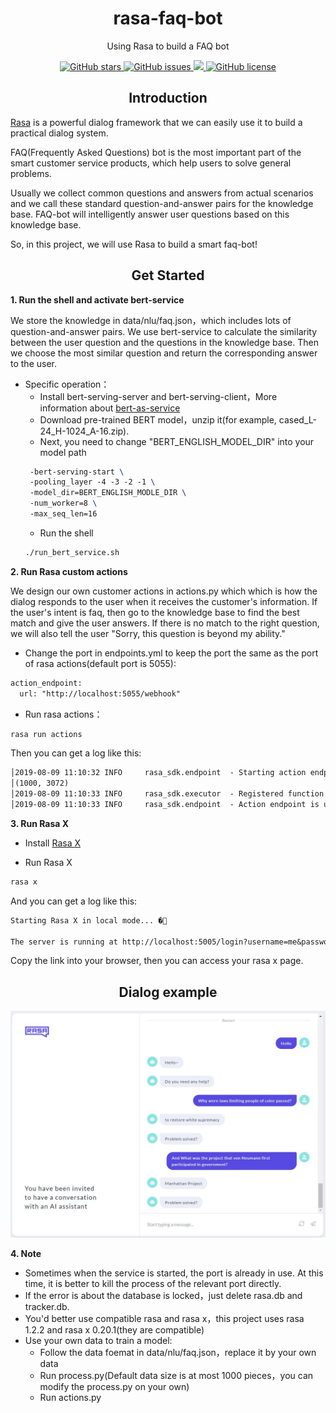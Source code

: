 <h1 align="center">rasa-faq-bot</h1>
<p align="center">Using Rasa to build a FAQ bot</p>

<p align="center">
  <a href="https://github.com/nghuyong/rasa-faq-bot/stargazers">
    <img src="https://img.shields.io/github/stars/nghuyong/rasa-faq-bot.svg?colorA=orange&colorB=orange&logo=github"
         alt="GitHub stars">
  </a>
  <a href="https://github.com/nghuyong/rasa-faq-bot/issues">
        <img src="https://img.shields.io/github/issues/nghuyong/rasa-faq-bot.svg"
             alt="GitHub issues">
  </a>
  <a href="https://github.com/nghuyong/rasa-faq-bot/">
        <img src="https://img.shields.io/github/last-commit/nghuyong/rasa-faq-bot.svg">
  </a>
  <a href="https://github.com/nghuyong/rasa-faq-bot/blob/master/LICENSE">
        <img src="https://img.shields.io/github/license/nghuyong/rasa-faq-bot"
             alt="GitHub license">
  </a>
</p>

<h2 align="center">Introduction</h2>

[Rasa](https://rasa.com/) is a powerful dialog framework that we can easily use it to build a practical dialog system.

FAQ(Frequently Asked Questions) bot is the most important part of the smart customer service products, which help users to solve general problems.

Usually we collect common questions and answers from actual scenarios and we call these standard question-and-answer pairs for the knowledge base.
FAQ-bot will intelligently answer user questions based on this knowledge base.

So, in this project, we will use Rasa to build a smart faq-bot!


<h2 align="center">Get Started</h2>

**1. Run the shell and activate bert-service**

We store the knowledge in data/nlu/faq.json，which includes lots of question-and-answer pairs. We use bert-service to calculate the similarity between the user question and the questions in the knowledge base. Then we choose the most similar question and return the corresponding answer to the user.

* Specific operation：
	* Install bert-serving-server and bert-serving-client，More information about [bert-as-service](https://github.com/hanxiao/bert-as-service)
	* Download pre-trained BERT model，unzip it(for example, cased_L-24_H-1024_A-16.zip).
	* Next, you need to change "BERT_ENGLISH_MODEL_DIR" into your model path
	```latex
     -bert-serving-start \
     -pooling_layer -4 -3 -2 -1 \
     -model_dir=BERT_ENGLISH_MODLE_DIR \
     -num_worker=8 \
     -max_seq_len=16
    ```
	* Run the shell
	```bash 
	./run_bert_service.sh
	```

**2. Run Rasa custom actions**

We design our own customer actions in actions.py which which is how the dialog responds to the user when it receives the customer's information. If the user's intent is faq, then go to the knowledge base to find the best match and give the user answers. If there is no match to the right question, we will also tell the user "Sorry, this question is beyond my ability."

* Change the port in endpoints.yml to keep the port the same as the port of rasa actions(default port is 5055):

```latex
action_endpoint:
  url: "http://localhost:5055/webhook"
```

* Run rasa actions：

```bash
rasa run actions
```

Then you can get a log like this:

```latex
│2019-08-09 11:10:32 INFO     rasa_sdk.endpoint  - Starting action endpoint server...
│(1000, 3072)
│2019-08-09 11:10:33 INFO     rasa_sdk.executor  - Registered function for 'action_get_answer'.
│2019-08-09 11:10:33 INFO     rasa_sdk.endpoint  - Action endpoint is up and running. on ('0.0.0.0', 5055)
```

**3. Run Rasa X**

* Install [Rasa X](https://rasa.com/docs/rasa-x/installation-and-setup/)

* Run Rasa X

```bash
rasa x
```

And you can get a log like this:

```latex
Starting Rasa X in local mode... �🚀                                                                                               
 
The server is running at http://localhost:5005/login?username=me&password=zrjV0BwYSzYP
```

Copy the link into your browser, then you can access your rasa x page.


<h2 align="center">Dialog example</h2>

![](./images/happy_path.png)


**4. Note**

* Sometimes when the service is started, the port is already in use. At this time, it is better to kill the process of the relevant port directly.
* If the error is about the database is locked，just delete rasa.db and tracker.db.
* You'd better use compatible rasa and rasa x，this project uses rasa 1.2.2 and rasa x 0.20.1(they are compatible)
* Use your own data to train a model:
	* Follow the data foemat in data/nlu/faq.json，replace it by your own data
	* Run process.py(Default data size is at most 1000 pieces，you can modify the process.py on your own)
	* Run actions.py

